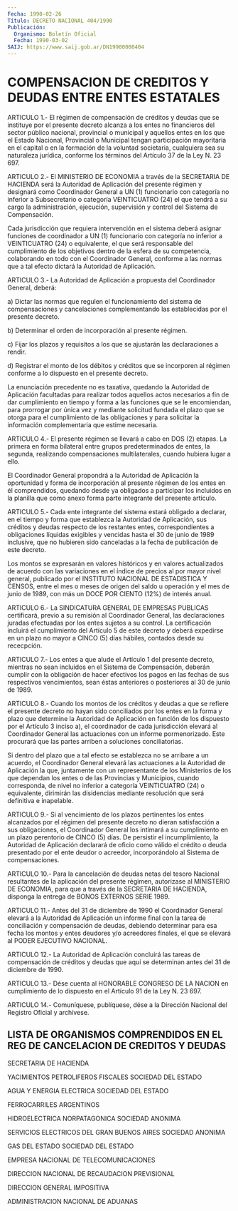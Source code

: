 ```yaml
---
Fecha: 1990-02-26
Título: DECRETO NACIONAL 404/1990
Publicación:
  Organismo: Boletín Oficial
  Fecha: 1990-03-02
SAIJ: https://www.saij.gob.ar/DN19900000404
---
```

# COMPENSACION DE CREDITOS Y DEUDAS ENTRE ENTES ESTATALES

<a id="1"></a>
ARTICULO  1.-  El régimen de compensación de créditos y deudas que se instituye por  el  presente  decreto  alcanza a los entes no financieros del sector público nacional, provincial  o  municipal y aquellos  entes  en  los  que  el  Estado  Nacional,  Provincial  o Municipal tengan participación mayoritaria en el capital  o  en  la formación  de  la voluntad societaria, cualquiera sea su naturaleza jurídica, conforme  los  términos  del  Artículo 37 de la Ley N. 23 697.

<a id="2"></a>
ARTICULO  2.-  El  MINISTERIO  DE  ECONOMIA  a  través  de  la SECRETARIA   DE  HACIENDA  será  la  Autoridad  de  Aplicación  del presente régimen  y  designará  como  Coordinador  General a UN (1) funcionario con categoría no inferior a Subsecretario  o  categoría VEINTICUATRO  (24)  el  que  tendrá  a  su cargo la administración, ejecución, supervisión y control del Sistema  de Compensación.

Cada jurisdicción que requiera intervención en  el  sistema  deberá asignar    funciones  de  coordinador  a  UN  (1)  funcionario  con categoría no  inferior  a  VEINTICUATRO  (24) o equivalente, el que será  responsable del cumplimiento de los objetivos  dentro  de  la esfera  de  su  competencia, colaborando en todo con el Coordinador General, conforme  a  las  normas  que  a  tal  efecto  dictará  la Autoridad de Aplicación.

<a id="3"></a>
ARTICULO  3.-  La  Autoridad  de  Aplicación  a  propuesta del Coordinador General, deberá:

a) Dictar las normas que regulen el funcionamiento del  sistema  de compensaciones  y cancelaciones complementando las establecidas por el presente decreto.

b) Determinar el  orden  de incorporación al presente régimen.

c)  Fijar  los plazos y requisitos  a  los  que  se  ajustarán  las declaraciones a rendir.

d) Registrar  el  monto de los débitos y créditos que se incorporen al régimen conforme  a  lo  dispuesto  en el presente decreto.

La enunciación precedente no es taxativa,  quedando la Autoridad de Aplicación    facultadas   para  realizar  todos  aquellos    actos necesarios  a fin de dar cumplimiento  en  tiempo  y  forma  a  las funciones que  se  le  encomiendan,  para prorrogar por única vez y mediante  solicitud  fundada  el  plazo  que   se  otorga  para  el cumplimiento  de las obligaciones y para solicitar  la  información complementaria que estime necesaria.

<a id="4"></a>
ARTICULO  4.- El presente régimen se llevará a cabo en DOS (2) etapas. La primera  en forma bilateral entre grupos predeterminados de  entes, la segunda,  realizando  compensaciones  multilaterales, cuando hubiera lugar a ello.

El Coordinador  General  propondrá  a la Autoridad de Aplicación la oportunidad y forma de incorporación  al  presente  régimen  de los entes  en él comprendidos, quedando desde ya obligados a participar los incluidos  en la planilla que como anexo forma parte integrante del presente artículo.

<a id="5"></a>
ARTICULO 5.- Cada ente integrante del sistema estará obligado a declarar,  en  el  tiempo  y  forma  que establezca la Autoridad de Aplicación, sus créditos y deudas respecto  de los restantes entes, correspondientes  a  obligaciones  líquidas  exigibles  y  vencidas hasta  el  30  de  junio  de 1989 inclusive, que no  hubieren  sido canceladas  a  la  fecha  de  publicación  de  este  decreto.

Los  montos  se  expresarán  en valores  históricos  y  en  valores actualizados  de  acuerdo  con las  variaciones  en  el  índice  de precios  al por mayor nivel general,  publicado  por  el  INSTITUTO NACIONAL DE  ESTADISTICA  Y  CENSOS, entre el mes o meses de origen del saldo u operación y el mes  de  junio  de 1989, con más un DOCE POR CIENTO (12%) de interés anual.

<a id="6"></a>
ARTICULO  6.-  La  SINDICATURA  GENERAL  DE  EMPRESAS PUBLICAS certificará,  previo  a  su  remisión  al Coordinador General,  las declaraciones  juradas  efectuadas  por  los  entes  sujetos  a  su control. La certificación incluirá el cumplimiento  del  Artículo 5 de  este  decreto  y deberá expedirse en un plazo no mayor a  CINCO (5) días hábiles, contados desde su rececpción.

<a id="7"></a>
ARTICULO  7.- Los entes a que alude el Artículo 1 del presente decreto, mientras  no sean incluidos en el Sistema de Compensación, deberán cumplir con  la  obligación de hacer efectivos los pagos en las fechas de sus respectivos  vencimientos,  sean éstas anteriores o posteriores al 30 de junio de 1989.

<a id="8"></a>
ARTICULO  8.- Cuando los montos de los créditos y deudas a que se refiere el presente  decreto  no  hayan sido conciliados por los entes en la forma y plazo que determine  la Autoridad de Aplicación en  función  de  los  dispuesto por el Artículo  3  inciso  a),  el coordinador de cada jurisdicción  elevará  al  Coordinador  General las  actuaciones  con un informe pormenorizado. Este procurará  que las partes arriben a soluciones conciliatorias.

Si dentro del plazo  que  a tal efecto se establezca no se arribare a un acuerdo, el Coordinador  General  elevará las actuaciones a la Autoridad de Aplicación la que, juntamente  con un representante de los Ministerios de los que dependan los entes  o  de las Provincias y Municipios, cuando corresponda, de nivel no inferior  a categoría VEINTICUATRO    (24)   o  equivalente,  dirimirán  las  disidencias mediante resolución que será definitiva e inapelable.

<a id="9"></a>
ARTICULO  9.-  Si al vencimiento de los plazos pertinentes los entes alcanzados por  el  régimen  del  presente  decreto no dieran satisfacción  a  sus  obligaciones,  el  Coordinador  General   los intimará  a  su  cumplimiento  en  un plazo perentorio de CINCO (5) días. De persistir el incumplimiento,  la  Autoridad  de Aplicación declarará  de oficio como válido el crédito o deuda presentado  por el ente deudor o acreedor, incorporándolo al Sistema de compensaciones.

<a id="10"></a>
ARTICULO  10.-  Para la cancelación de deudas netas del tesoro Nacional  resultantes  de   la  aplicación  del  presente  régimen, autorizase al MINISTERIO DE  ECONOMIA,  para  que  a  través  de la SECRETARIA  DE  HACIENDA,  disponga  la  entrega  de BONOS EXTERNOS SERIE 1989.

<a id="11"></a>
ARTICULO 11.- Antes del 31 de diciembre de 1990 el Coordinador General  elevará  a la Autoridad de Aplicación un informe final con la  tarea  de  conciliación  y  compensación  de  deudas,  debiendo determinar  para   esa  fecha  los  montos  y  entes  deudores  y/o acreedores finales,  el que se elevará al PODER EJECUTIVO NACIONAL.

<a id="12"></a>
ARTICULO  12.- La Autoridad de Aplicación concluirá las tareas de compensación  de  créditos y deudas que aquí se determinan antes del 31 de diciembre de 1990.

<a id="13"></a>
ARTICULO 13.- Dése cuenta al HONORABLE CONGRESO DE LA NACION en cumplimiento  de  lo  dispuesto  en  el Artículo 91 de la Ley N. 23 697.

<a id="14"></a>
ARTICULO  14.-  Comuníquese,  publíquese,  dése a la Dirección Nacional del Registro Oficial y archívese.

## LISTA  DE  ORGANISMOS  COMPRENDIDOS  EN  EL  REG  DE CANCELACION DE CREDITOS Y DEUDAS

<a id="1"></a>
SECRETARIA DE HACIENDA

YACIMIENTOS    PETROLIFEROS   FISCALES  SOCIEDAD  DEL  ESTADO

AGUA Y ENERGIA ELECTRICA SOCIEDAD DEL ESTADO

FERROCARRILES ARGENTINOS

HIDROELECTRICA NORPATAGONICA SOCIEDAD ANONIMA

SERVICIOS ELECTRICOS DEL GRAN  BUENOS  AIRES  SOCIEDAD ANONIMA

GAS DEL ESTADO SOCIEDAD DEL ESTADO

EMPRESA NACIONAL DE TELECOMUNICACIONES

DIRECCION NACIONAL DE RECAUDACION PREVISIONAL

DIRECCION GENERAL IMPOSITIVA

ADMINISTRACION NACIONAL DE ADUANAS